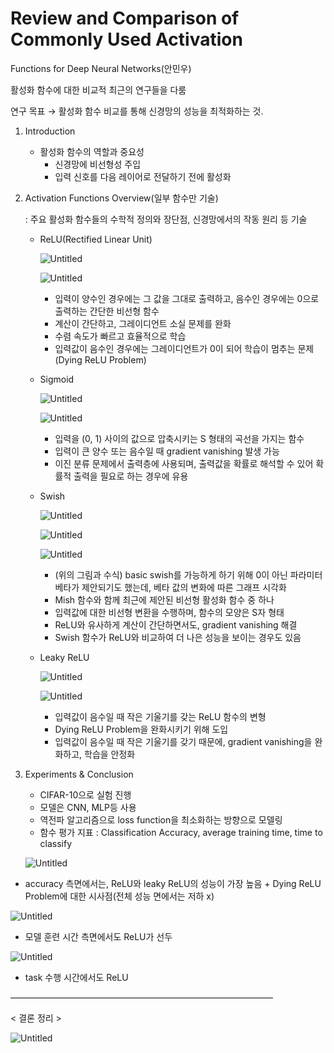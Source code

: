 # Review and Comparison of Commonly Used Activation
Functions for Deep Neural Networks(안민우)

활성화 함수에 대한 비교적 최근의 연구들을 다룸

연구 목표 → 활성화 함수 비교를 통해 신경망의 성능을 최적화하는 것.

1. Introduction
    - 활성화 함수의 역할과 중요성
        - 신경망에 비선형성 주입
        - 입력 신호를 다음 레이어로 전달하기 전에 활성화

1. Activation Functions Overview(일부 함수만 기술)
    
    : 주요 활성화 함수들의 수학적 정의와 장단점, 신경망에서의 작동 원리 등 기술
    
    - ReLU(Rectified Linear Unit)
        
        ![Untitled](Review%20and%20Comparison%20of%20Commonly%20Used%20Activation%20%209ed7280994694417926171ef5d5101ef/Untitled.png)
        
        ![Untitled](Review%20and%20Comparison%20of%20Commonly%20Used%20Activation%20%209ed7280994694417926171ef5d5101ef/Untitled%201.png)
        
        - 입력이 양수인 경우에는 그 값을 그대로 출력하고, 음수인 경우에는 0으로 출력하는 간단한 비선형 함수
        - 계산이 간단하고, 그레이디언트 소실 문제를 완화
        - 수렴 속도가 빠르고 효율적으로 학습
        - 입력값이 음수인 경우에는 그레이디언트가 0이 되어 학습이 멈추는 문제(Dying ReLU Problem)
        
    - Sigmoid
        
        ![Untitled](Review%20and%20Comparison%20of%20Commonly%20Used%20Activation%20%209ed7280994694417926171ef5d5101ef/Untitled%202.png)
        
        ![Untitled](Review%20and%20Comparison%20of%20Commonly%20Used%20Activation%20%209ed7280994694417926171ef5d5101ef/Untitled%203.png)
        
        - 입력을 (0, 1) 사이의 값으로 압축시키는 S 형태의 곡선을 가지는 함수
        - 입력이 큰 양수 또는 음수일 때 gradient vanishing 발생 가능
        - 이진 분류 문제에서 출력층에 사용되며, 출력값을 확률로 해석할 수 있어 확률적 출력을 필요로 하는 경우에 유용
        
    - Swish
        
        ![Untitled](Review%20and%20Comparison%20of%20Commonly%20Used%20Activation%20%209ed7280994694417926171ef5d5101ef/Untitled%204.png)
        
        ![Untitled](Review%20and%20Comparison%20of%20Commonly%20Used%20Activation%20%209ed7280994694417926171ef5d5101ef/Untitled%205.png)
        
        ![Untitled](Review%20and%20Comparison%20of%20Commonly%20Used%20Activation%20%209ed7280994694417926171ef5d5101ef/Untitled%206.png)
        
        - (위의 그림과 수식) basic swish를 가능하게 하기 위해 0이 아닌 파라미터 베타가 제안되기도 했는데, 베타 값의 변화에 따른 그래프 시각화
        - Mish 함수와 함께 최근에 제안된 비선형 활성화 함수 중 하나
        - 입력값에 대한 비선형 변환을 수행하며, 함수의 모양은 S자 형태
        - ReLU와 유사하게 계산이 간단하면서도, gradient vanishing 해결
        - Swish 함수가 ReLU와 비교하여 더 나은 성능을 보이는 경우도 있음
        
    - Leaky ReLU
        
        ![Untitled](Review%20and%20Comparison%20of%20Commonly%20Used%20Activation%20%209ed7280994694417926171ef5d5101ef/Untitled%207.png)
        
        ![Untitled](Review%20and%20Comparison%20of%20Commonly%20Used%20Activation%20%209ed7280994694417926171ef5d5101ef/Untitled%208.png)
        
        - 입력값이 음수일 때 작은 기울기를 갖는 ReLU 함수의 변형
        - Dying ReLU Problem을 완화시키기 위해 도입
        - 입력값이 음수일 때 작은 기울기를 갖기 때문에, gradient vanishing을 완화하고, 학습을 안정화

1. Experiments & Conclusion
    - CIFAR-10으로 실험 진행
    - 모델은 CNN, MLP등 사용
    - 역전파 알고리즘으로 loss function을 최소화하는 방향으로 모델링
    - 함수 평가 지표 : Classification Accuracy, average training time, time to classify
    
    ![Untitled](Review%20and%20Comparison%20of%20Commonly%20Used%20Activation%20%209ed7280994694417926171ef5d5101ef/Untitled%209.png)
    

- accuracy 측면에서는, ReLU와 leaky ReLU의 성능이 가장 높음 + Dying ReLU Problem에 대한 시사점(전체 성능 면에서는 저하 x)

![Untitled](Review%20and%20Comparison%20of%20Commonly%20Used%20Activation%20%209ed7280994694417926171ef5d5101ef/Untitled%2010.png)

- 모델 훈련 시간 측면에서도 ReLU가 선두

![Untitled](Review%20and%20Comparison%20of%20Commonly%20Used%20Activation%20%209ed7280994694417926171ef5d5101ef/Untitled%2011.png)

- task 수행 시간에서도 ReLU

 ——————————————————————————————

< 결론 정리 >

![Untitled](Review%20and%20Comparison%20of%20Commonly%20Used%20Activation%20%209ed7280994694417926171ef5d5101ef/Untitled%2012.png)